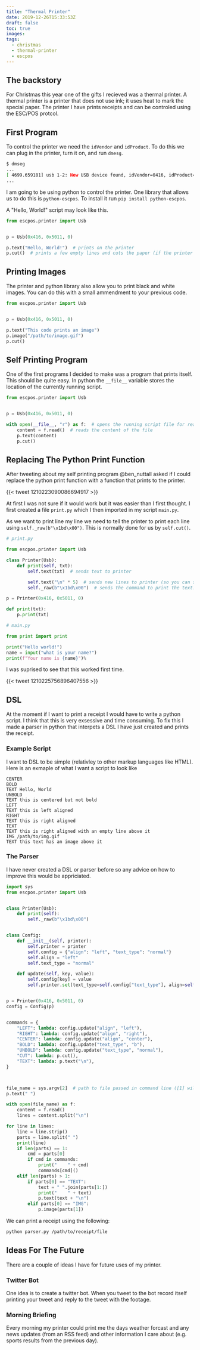 ```yaml
---
title: "Thermal Printer"
date: 2019-12-26T15:33:53Z
draft: false
toc: true
images:
tags:
  - christmas
  - thermal-printer
  - escpos
---
```


## The backstory

For Christmas this year one of the gifts I recieved was a thermal printer.
A thermal printer is a printer that does not use ink; it uses heat to mark the special paper.
The printer I have prints receipts and can be controled using the ESC/POS protcol.

## First Program

To control the printer we need the `idVendor` and `idProduct`.
To do this we can plug in the printer, turn it on, and run `dmesg`.

```bash
$ dmseg
...
[ 4699.659181] usb 1-2: New USB device found, idVendor=0416, idProduct=5011, bcdDevice= 1.00
...
```

I am going to be using python to control the printer.
One library that allows us to do this is `python-escpos`.
To install it run `pip install python-escpos`.

A "Hello, World!" script may look like this.

```python
from escpos.printer import Usb


p = Usb(0x416, 0x5011, 0)

p.text("Hello, World!")  # prints on the printer
p.cut()  # prints a few empty lines and cuts the paper (if the printer supports it)
```

## Printing Images

The printer and python library also allow you to print black and white images.
You can do this with a small ammendment to your previous code.

```python
from escpos.printer import Usb


p = Usb(0x416, 0x5011, 0)

p.text("This code prints an image")
p.image("/path/to/image.gif")
p.cut()
```

## Self Printing Program

One of the first programs I decided to make was a program that prints itself.
This should be quite easy.
In python the `__file__` variable stores the location of the currently running script.

```python
from escpos.printer import Usb


p = Usb(0x416, 0x5011, 0)

with open(__file__, "r") as f:  # opens the running script file for reading
    content = f.read()  # reads the content of the file
    p.text(content)
    p.cut()

```

## Replacing The Python Print Function

After tweeting about my self printing program @ben_nuttall asked if I could replace the python print function with a function that prints to the printer.

{{< tweet 1210223090086694917 >}}

At first I was not sure if it would work but it was easier than I first thought.
I first created a file `print.py` which I then imported in my script `main.py`.

As we want to print line my line we need to tell the printer to print each line using `self._raw(b"\x1bd\x00")`.
This is normally done for us by `self.cut()`.

```python
# print.py

from escpos.printer import Usb

class Printer(Usb):
    def print(self, txt):
        self.text(txt)  # sends text to printer

        self.text("\n" * 5)  # sends new lines to printer (so you can see the printed text)
        self._raw(b"\x1bd\x00")  # sends the command to print the text.

p = Printer(0x416, 0x5011, 0)

def print(txt):
    p.print(txt)
```

```python
# main.py

from print import print

print("Hello world!")
name = input("what is your name?")
print(f"Your name is {name}")%
```

I was suprised to see that this worked first time.

{{< tweet 1210225756896407556 >}}

## DSL

At the moment if I want to print a receipt I would have to write a python script.
I think that this is very exsessive and time consuming.
To fix this I made a parser in python that interpets a DSL I have just created and prints the receipt.

### Example Script

I want to DSL to be simple (relativley to other markup languages like HTML).
Here is an exmaple of what I want a script to look like

```plain
CENTER
BOLD
TEXT Hello, World
UNBOLD
TEXT this is centered but not bold
LEFT
TEXT this is left aligned
RIGHT
TEXT this is right aligned
TEXT
TEXT this is right aligned with an empty line above it
IMG /path/to/img.gif
TEXT this text has an image above it
```

### The Parser

I have never created a DSL or parser before so any advice on how to improve this would be appriciated.

```python
import sys
from escpos.printer import Usb


class Printer(Usb):
    def print(self):
        self._raw(b"\x1bd\x00")


class Config:
    def __init__(self, printer):
        self.printer = printer
        self.config = {"align": "left", "text_type": "normal"}
        self.align = "left"
        self.text_type = "normal"

    def update(self, key, value):
        self.config[key] = value
        self.printer.set(text_type=self.config["text_type"], align=self.config["align"])


p = Printer(0x416, 0x5011, 0)
config = Config(p)


commands = {
    "LEFT": lambda: config.update("align", "left"),
    "RIGHT": lambda: config.update("align", "right"),
    "CENTER": lambda: config.update("align", "center"),
    "BOLD": lambda: config.update("text_type", "b"),
    "UNBOLD": lambda: config.update("text_type", "normal"),
    "CUT": lambda: p.cut(),
    "TEXT": lambda: p.text("\n"),
}



file_name = sys.argv[2]  # path to file passed in command line ([1] will be the scipt name)
p.text(" ")

with open(file_name) as f:
    content = f.read()
    lines = content.split("\n")

for line in lines:
    line = line.strip()
    parts = line.split(" ")
    print(line)
    if len(parts) == 1:
        cmd = parts[0]
        if cmd in commands:
            print("    " + cmd)
            commands[cmd]()
    elif len(parts) > 1:
        if parts[0] == "TEXT":
            text = " ".join(parts[1:])
            print("    " + text)
            p.text(text + "\n")
        elif parts[0] == "IMG":
            p.image(parts[1])

```

We can print a receipt using the following:

```bash
python parser.py /path/to/receipt/file
```

## Ideas For The Future

There are a couple of ideas I have for future uses of my printer.

### Twitter Bot

One idea is to create a twitter bot.
When you tweet to the bot record itself printing your tweet and reply to the tweet with the footage.

### Morning Briefing

Every morning my printer could print me the days weather forcast and any news updates (from an RSS feed) and other information I care about (e.g. sports results from the previous day).
